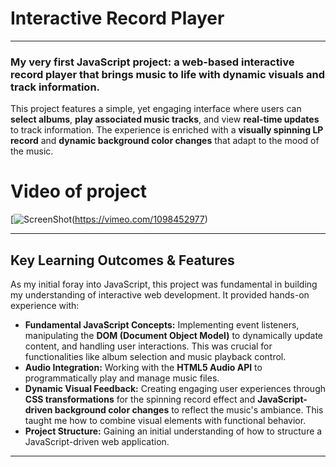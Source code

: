 # Interactive Record Player

---

### My very first JavaScript project: a web-based interactive record player that brings music to life with dynamic visuals and track information.

This project features a simple, yet engaging interface where users can **select albums**, **play associated music tracks**, and view **real-time updates** to track information. The experience is enriched with a **visually spinning LP record** and **dynamic background color changes** that adapt to the mood of the music.

# Video of project
[![ScreenShot](https://github.com/user-attachments/assets/b300e37d-0509-463b-87e3-898ac5e36954)(https://vimeo.com/1098452977)


---

## Key Learning Outcomes & Features

As my initial foray into JavaScript, this project was fundamental in building my understanding of interactive web development. It provided hands-on experience with:

* **Fundamental JavaScript Concepts:** Implementing event listeners, manipulating the **DOM (Document Object Model)** to dynamically update content, and handling user interactions. This was crucial for functionalities like album selection and music playback control.
* **Audio Integration:** Working with the **HTML5 Audio API** to programmatically play and manage music files.
* **Dynamic Visual Feedback:** Creating engaging user experiences through **CSS transformations** for the spinning record effect and **JavaScript-driven background color changes** to reflect the music's ambiance. This taught me how to combine visual elements with functional behavior.
* **Project Structure:** Gaining an initial understanding of how to structure a JavaScript-driven web application.

---
